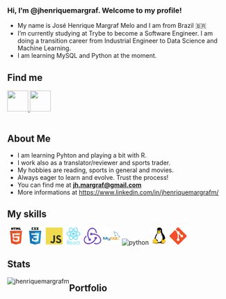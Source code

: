 ### Hi, I’m @jhenriquemargraf. Welcome to my profile!
- My name is José Henrique Margraf Melo and I am from Brazil :brazil:
- I’m currently studying at Trybe to become a Software Engineer. I am doing a transition career from Industrial Engineer to Data Science and Machine Learning.
- I am learning MySQL and Python at the moment.

## Find me
<a href="https://www.linkedin.com/in/jhenriquemargrafm/" target="_blank">
  <img src="https://i.ibb.co/Kx2GSrT/linkedin.png" width="48px" height="48px">
</a>
<a href="https://github.com/jhenriquemargrafm" target="_blank">
  <img src="https://cdn.iconscout.com/icon/free/png-256/github-108-438008.png" width="48px" height="48px">
</a> 
</a>

<br />
<br />

## About Me

- I am learning Pyhton and playing a bit with R.
- I work also as a translator/reviewer and sports trader.
- My hobbies are reading, sports in general and movies. 
- Always eager to learn and evolve. Trust the process!
- You can find me at **jh.margraf@gmail.com**
- More informations at https://www.linkedin.com/in/jhenriquemargrafm/

## My skills

<img src="https://raw.githubusercontent.com/devicons/devicon/master/icons/html5/html5-original-wordmark.svg" alt="html5" width="40" height="40" style="max-width:100%;"></img>
<img src="https://raw.githubusercontent.com/devicons/devicon/master/icons/css3/css3-original-wordmark.svg" alt="css3" width="40" height="40" style="max-width:100%;"></img>
<img src="https://raw.githubusercontent.com/devicons/devicon/master/icons/javascript/javascript-original.svg" alt="javascript" width="40" height="40" style="max-width:100%;"></img>
<img src="https://raw.githubusercontent.com/devicons/devicon/master/icons/react/react-original-wordmark.svg" alt="react" width="40" height="40" style="max-width:100%;"></img>
<img src="https://raw.githubusercontent.com/devicons/devicon/master/icons/redux/redux-original.svg" alt="redux" width="40" height="40" style="max-width:100%;"></img>
<img src="https://raw.githubusercontent.com/devicons/devicon/master/icons/mysql/mysql-original-wordmark.svg" alt="mysql" width="40" height="40" style="max-width:100%;"></img>
<img src="https://cdn.icon-icons.com/icons2/112/PNG/512/python_18894.png" alt="python" width="40" height="40" style="max-width:100%;"></img>
<img src="https://raw.githubusercontent.com/devicons/devicon/master/icons/linux/linux-original.svg" alt="linux" width="40" height="40" style="max-width:100%;"></img>
<img src="https://raw.githubusercontent.com/devicons/devicon/master/icons/git/git-original.svg" alt="python" width="40" height="40" style="max-width:100%;"></img>

## Stats

<img align="left" src="https://github-readme-stats.vercel.app/api?username=jhenriquemargrafm&count_private=true&show_icons=true&theme=merko" alt="jhenriquemargrafm" />
</p>

## Portfolio




